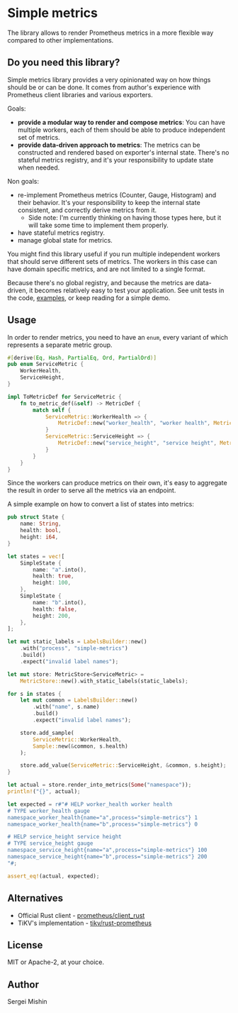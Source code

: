 # Simple metrics

The library allows to render Prometheus metrics in a more flexible way
compared to other implementations.

## Do you need this library?

Simple metrics library provides a very opinionated way on how things
should be or can be done. It comes from author's experience with
Prometheus client libraries and various exporters.

Goals:
- **provide a modular way to render and compose metrics**: You can
  have multiple workers, each of them should be able to produce
  independent set of metrics.
- **provide data-driven approach to metrics**: The metrics can be
  constructed and rendered based on exporter's internal state. There's
  no stateful metrics registry, and it's your responsibility to update
  state when needed.

Non goals:
- re-implement Prometheus metrics (Counter, Gauge, Histogram) and
  their behavior. It's your responsibility to keep the internal state
  consistent, and correctly derive metrics from it.
   - Side note: I'm currently thinking on having those types here, but
     it will take some time to implement them properly.
- have stateful metrics registry.
- manage global state for metrics.

You might find this library useful if you run multiple independent
workers that should serve different sets of metrics. The workers in
this case can have domain specific metrics, and are not limited to a
single format.

Because there's no global registry, and because the metrics are
data-driven, it becomes relatively easy to test your application. See
unit tests in the code, [examples](examples), or keep reading for a
simple demo.

## Usage

In order to render metrics, you need to have an `enum`, every variant
of which represents a separate metric group.

```rust
#[derive(Eq, Hash, PartialEq, Ord, PartialOrd)]
pub enum ServiceMetric {
    WorkerHealth,
    ServiceHeight,
}

impl ToMetricDef for ServiceMetric {
    fn to_metric_def(&self) -> MetricDef {
        match self {
            ServiceMetric::WorkerHealth => {
                MetricDef::new("worker_health", "worker health", MetricType::Gauge).unwrap()
            }
            ServiceMetric::ServiceHeight => {
                MetricDef::new("service_height", "service height", MetricType::Gauge).unwrap()
            }
        }
    }
}
```

Since the workers can produce metrics on their own, it's easy to
aggregate the result in order to serve all the metrics via an
endpoint.

A simple example on how to convert a list of states into metrics:

```rust
pub struct State {
    name: String,
    health: bool,
    height: i64,
}

let states = vec![
    SimpleState {
        name: "a".into(),
        health: true,
        height: 100,
    },
    SimpleState {
        name: "b".into(),
        health: false,
        height: 200,
    },
];

let mut static_labels = LabelsBuilder::new()
    .with("process", "simple-metrics")
    .build()
    .expect("invalid label names");

let mut store: MetricStore<ServiceMetric> =
    MetricStore::new().with_static_labels(static_labels);

for s in states {
    let mut common = LabelsBuilder::new()
        .with("name", s.name)
        .build()
        .expect("invalid label names");

    store.add_sample(
        ServiceMetric::WorkerHealth,
        Sample::new(&common, s.health)
    );

    store.add_value(ServiceMetric::ServiceHeight, &common, s.height);
}

let actual = store.render_into_metrics(Some("namespace"));
println!("{}", actual);

let expected = r#"# HELP worker_health worker health
# TYPE worker_health gauge
namespace_worker_health{name="a",process="simple-metrics"} 1
namespace_worker_health{name="b",process="simple-metrics"} 0

# HELP service_height service height
# TYPE service_height gauge
namespace_service_height{name="a",process="simple-metrics"} 100
namespace_service_height{name="b",process="simple-metrics"} 200
"#;

assert_eq!(actual, expected);
```

## Alternatives

- Official Rust client - [prometheus/client_rust](https://github.com/prometheus/client_rust/)
- TiKV's implementation - [tikv/rust-prometheus](https://github.com/tikv/rust-prometheus)

## License

MIT or Apache-2, at your choice.

## Author

Sergei Mishin
